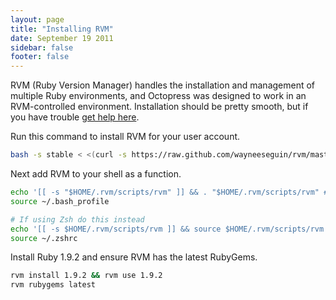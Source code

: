 ```yaml
---
layout: page
title: "Installing RVM"
date: September 19 2011
sidebar: false
footer: false
---
```


RVM (Ruby Version Manager) handles the installation and management of multiple Ruby environments, and Octopress was designed to work in an RVM-controlled environment.
Installation should be pretty smooth, but if you have trouble [get help here](https://rvm.beginrescueend.com/support/).

Run this command to install RVM for your user account.

```sh
bash -s stable < <(curl -s https://raw.github.com/wayneeseguin/rvm/master/binscripts/rvm-installer)
```

Next add RVM to your shell as a function.

```sh
echo '[[ -s "$HOME/.rvm/scripts/rvm" ]] && . "$HOME/.rvm/scripts/rvm" # Load RVM function' >> ~/.bash_profile
source ~/.bash_profile

# If using Zsh do this instead
echo '[[ -s $HOME/.rvm/scripts/rvm ]] && source $HOME/.rvm/scripts/rvm' >> ~/.zshrc
source ~/.zshrc
```

Install Ruby 1.9.2 and ensure RVM has the latest RubyGems.

```sh
rvm install 1.9.2 && rvm use 1.9.2
rvm rubygems latest
```
